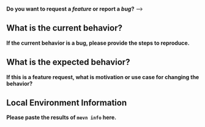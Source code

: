 <!-- Before creating an issue please make sure you are using the latest version of webpack. -->

**Do you want to request a *feature* or report a *bug*?** -->

## What is the current behavior?

**If the current behavior is a bug, please provide the steps to reproduce.**
<!-- A great way to do this is to provide your configuration via a GitHub gist. -->

## What is the expected behavior?

**If this is a feature request, what is motivation or use case for changing the behavior?**

## Local Environment Information
**Please paste the results of `mevn info` here.**
